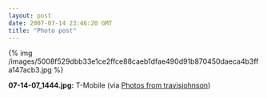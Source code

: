 ```yaml
---
layout: post
date: 2007-07-14 23:46:20 GMT
title: "Photo post"
---
```

{% img /images/5008f529dbb33e1ce2ffce88caeb1dfae490d91b870450daeca4b3ffa147acb3.jpg %}

<b>07-14-07_1444.jpg:</b> T-Mobile (via <a href="http://www.flickr.com/photos/travisjohnson/812730772/">Photos from travisjohnson</a>)